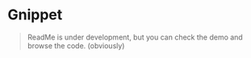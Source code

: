 # Gnippet

> ReadMe is under development, but you can check the demo and browse the code. (obviously)
